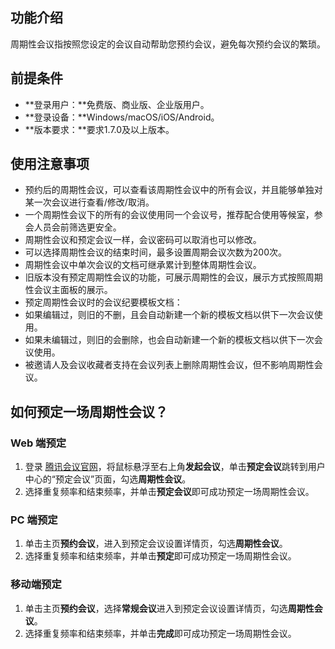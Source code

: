 ## 功能介绍
周期性会议指按照您设定的会议自动帮助您预约会议，避免每次预约会议的繁琐。

## 前提条件
- **登录用户：**免费版、商业版、企业版用户。
- **登录设备：**Windows/macOS/iOS/Android。
- **版本要求：**要求1.7.0及以上版本。
 
## 使用注意事项
- 预约后的周期性会议，可以查看该周期性会议中的所有会议，并且能够单独对某一次会议进行查看/修改/取消。
- 一个周期性会议下的所有的会议使用同一个会议号，推荐配合使用等候室，参会人员会前筛选更安全。
- 周期性会议和预定会议一样，会议密码可以取消也可以修改。
- 可以选择周期性会议的结束时间，最多设置周期会议次数为200次。
- 周期性会议中单次会议的文档可继承累计到整体周期性会议。
- 旧版本没有预定周期性会议的功能，可展示周期性的会议，展示方式按照周期性会议主面板的展示。
- 预定周期性会议时的会议纪要模板文档：
 - 如果编辑过，则旧的不删，且会自动新建一个新的模板文档以供下一次会议使用。
 - 如果未编辑过，则旧的会删除，也会自动新建一个新的模板文档以供下一次会议使用。
- 被邀请人及会议收藏者支持在会议列表上删除周期性会议，但不影响周期性会议。

## 如何预定一场周期性会议？
### Web 端预定
1. 登录 [腾讯会议官网](https://meeting.tencent.com/index.html)，将鼠标悬浮至右上角**发起会议**，单击**预定会议**跳转到用户中心的“预定会议”页面，勾选**周期性会议**。
2. 选择重复频率和结束频率，并单击**预定会议**即可成功预定一场周期性会议。

### PC 端预定
1. 单击主页**预约会议**，进入到预定会议设置详情页，勾选**周期性会议**。
2. 选择重复频率和结束频率，并单击**预定**即可成功预定一场周期性会议。


### 移动端预定
1. 单击主页**预约会议**，选择**常规会议**进入到预定会议设置详情页，勾选**周期性会议**。
2. 选择重复频率和结束频率，并单击**完成**即可成功预定一场周期性会议。
